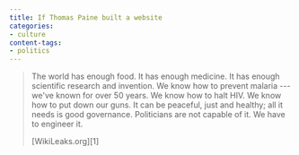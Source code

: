 ```yaml
---
title: If Thomas Paine built a website
categories:
- culture
content-tags:
- politics
---
```


> The world has enough food. It has enough medicine. It has enough scientific research and invention. We know how to prevent malaria --- we've known for over 50 years. We know how to halt HIV. We know how to put down our guns. It can be peaceful, just and healthy; all it needs is good governance. Politicians are not capable of it. We have to engineer it.
> <footer>[WikiLeaks.org][1]</footer>

   [1]: http://www.wikileaks.org/
